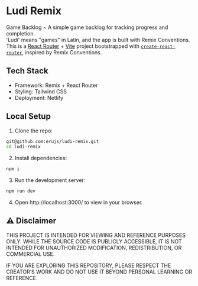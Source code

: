 # Ludi Remix

Game Backlog ~ A simple game backlog for tracking progress and completion.  
'Ludi' means "games" in Latin, and the app is built with Remix Conventions.  
This is a [React Router](https://reactrouter.com/home) + [Vite](https://vitejs.dev) project bootstrapped with [`create-react-router`](https://reactrouter.com/start/framework/installation), inspired by Remix Conventions.

## Tech Stack

 - Framework: Remix + React Router
 - Styling: Tailwind CSS
 - Deployment: Netlify

## Local Setup

1. Clone the repo:

```bash
git@github.com:erujs/ludi-remix.git
cd ludi-remix
```

2. Install dependencies:

```bash
npm i
```

3. Run the development server:

```bash
npm run dev
```

4. Open http://localhost:3000/ to view in your browser.

## ⚠️ Disclaimer

THIS PROJECT IS INTENDED FOR VIEWING AND REFERENCE PURPOSES ONLY. WHILE THE SOURCE CODE IS PUBLICLY ACCESSIBLE, IT IS NOT INTENDED FOR UNAUTHORIZED MODIFICATION, REDISTRIBUTION, OR COMMERCIAL USE.

IF YOU ARE EXPLORING THIS REPOSITORY, PLEASE RESPECT THE CREATOR’S WORK AND DO NOT USE IT BEYOND PERSONAL LEARNING OR REFERENCE.
